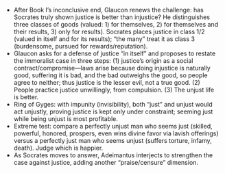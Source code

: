 - After Book I’s inconclusive end, Glaucon renews the challenge: has Socrates truly shown justice is better than injustice? He distinguishes three classes of goods (valued: 1) for themselves, 2) for themselves and their results, 3) only for results). Socrates places justice in class 1/2 (valued in itself and for its results); “the many” treat it as class 3 (burdensome, pursued for rewards/reputation).
- Glaucon asks for a defense of justice “in itself” and proposes to restate the immoralist case in three steps: (1) justice’s origin as a social contract/compromise—laws arise because doing injustice is naturally good, suffering it is bad, and the bad outweighs the good, so people agree to neither; thus justice is the lesser evil, not a true good. (2) People practice justice unwillingly, from compulsion. (3) The unjust life is better.
- Ring of Gyges: with impunity (invisibility), both “just” and unjust would act unjustly, proving justice is kept only under constraint; seeming just while being unjust is most profitable.
- Extreme test: compare a perfectly unjust man who seems just (skilled, powerful, honored, prospers, even wins divine favor via lavish offerings) versus a perfectly just man who seems unjust (suffers torture, infamy, death). Judge which is happier.
- As Socrates moves to answer, Adeimantus interjects to strengthen the case against justice, adding another “praise/censure” dimension.